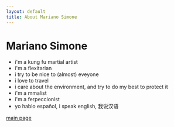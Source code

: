 ```yaml
---
layout: default
title: About Mariano Simone
---
```

<h1 style="text-align:left;font-size:2em">
   <span class="name">Mariano</span>
   <span class="surname">Simone</span>
</h1>

- i'm a kung fu martial artist
- i'm a flexitarian
- i try to be nice to (almost) eveyone
- i love to travel
- i care about the environment, and try to do my best to protect it
- i'm a mmalist
- i'm a ferpeccionist
- yo hablo español, i speak english, 我说汉语

<p class="links" style="font-size:1em"><a href="index.html">main page</a></p>
